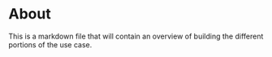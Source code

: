 # About

This is a markdown file that will contain an overview of building the different portions of the use case.
